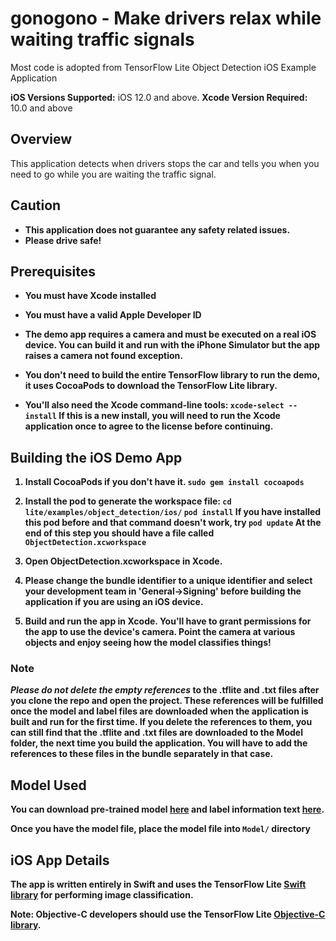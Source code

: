 # gonogono - Make drivers relax while waiting traffic signals
Most code is adopted from TensorFlow Lite Object Detection iOS Example Application

**iOS Versions Supported:** iOS 12.0 and above.
**Xcode Version Required:** 10.0 and above

## Overview
This application detects when drivers stops the car and tells you when you need to go while you are waiting the traffic signal.

## <b>Caution<b/>
* This application does not guarantee any safety related issues.
* Please drive safe!

## Prerequisites

* You must have Xcode installed

* You must have a valid Apple Developer ID

* The demo app requires a camera and must be executed on a real iOS device. You can build it and run with the iPhone Simulator but the app raises a camera not found exception.

* You don't need to build the entire TensorFlow library to run the demo, it uses CocoaPods to download the TensorFlow Lite library.

* You'll also need the Xcode command-line tools:
 ```xcode-select --install```
 If this is a new install, you will need to run the Xcode application once to agree to the license before continuing.
## Building the iOS Demo App

1. Install CocoaPods if you don't have it.
```sudo gem install cocoapods```

2. Install the pod to generate the workspace file:
```cd lite/examples/object_detection/ios/```
```pod install```
  If you have installed this pod before and that command doesn't work, try
```pod update```
At the end of this step you should have a file called ```ObjectDetection.xcworkspace```

3. Open **ObjectDetection.xcworkspace** in Xcode.

4. Please change the bundle identifier to a unique identifier and select your development team in **'General->Signing'** before building the application if you are using an iOS device.

5. Build and run the app in Xcode.
You'll have to grant permissions for the app to use the device's camera. Point the camera at various objects and enjoy seeing how the model classifies things!

### Note
_Please do not delete the empty references_ to the .tflite and .txt files after you clone the repo and open the project. These references will be fulfilled once the model and label files are downloaded when the application is built and run for the first time. If you delete the references to them, you can still find that the .tflite and .txt files are downloaded to the Model folder, the next time you build the application. You will have to add the references to these files in the bundle separately in that case.

## Model Used
You can download pre-trained model [here](https://drive.google.com/file/d/13S6Gi4mACYwX6QGKwlGglzBGgy69XX_-/view?usp=sharing) and label information text [here](https://drive.google.com/file/d/1TfZRrTMj1Yx1b9lB8QpLEM9PKBwrgJPd/view?usp=sharing).

Once you have the model file, place the model file into `Model/` directory


## iOS App Details

The app is written entirely in Swift and uses the TensorFlow Lite
[Swift library](https://github.com/tensorflow/tensorflow/tree/master/tensorflow/lite/experimental/swift)
for performing image classification.

Note: Objective-C developers should use the TensorFlow Lite
[Objective-C library](https://github.com/tensorflow/tensorflow/tree/master/tensorflow/lite/experimental/objc).
